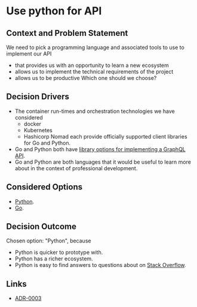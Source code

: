 # Use python for API

## Context and Problem Statement

We need to pick a programming language and associated tools to use to implement our API
* that provides us with an opportunity to learn a new ecosystem
* allows us to implement the technical requirements of the project
* allows us to be productive
Which one should we choose?

## Decision Drivers 
* The container run-times and orchestration technologies we have considered
  * docker
  * Kubernetes
  * Hashicorp Nomad
  each provide officially supported client libraries for Go and Python.
* Go and Python both have [library options for implementing a GraphQL API](https://graphql.org/code/#language-support).
* Go and Python are both languages that it would be useful to learn more about in the context of professional development.


## Considered Options

* [Python](https://www.python.org/).
* [Go](https://go.dev/).

## Decision Outcome

Chosen option: "Python", because 
* Python is quicker to prototype with.
* Python has a richer ecosystem.
* Python is easy to find answers to questions about on [Stack Overflow](https://stackoverflow.com/).

## Links

* [ADR-0003](0003-implement-a-graphql-endpoint.md)